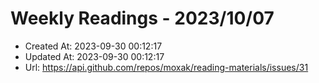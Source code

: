 # Weekly Readings - 2023/10/07

- Created At: 2023-09-30 00:12:17
- Updated At: 2023-09-30 00:12:17
- Url: https://api.github.com/repos/moxak/reading-materials/issues/31

